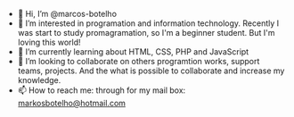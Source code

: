 - 👋 Hi, I’m @marcos-botelho
- 👀 I’m interested in programation and information technology. Recently I was start to study promagramation, so I'm a beginner student. But I'm loving this world!
- 🌱 I’m currently learning about HTML, CSS, PHP and JavaScript
- 💞️ I’m looking to collaborate on others programtion works, support teams, projects. And the what is possible to collaborate and increase my knowledge.
- 📫 How to reach me: through for my mail box: markosbotelho@hotmail.com

<!---
marcos-botelho/marcos-botelho is a ✨ special ✨ repository because its `README.md` (this file) appears on your GitHub profile.
You can click the Preview link to take a look at your changes.
--->
